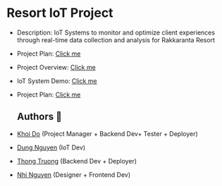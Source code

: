 # Resort IoT Project
- Description: IoT Systems to monitor and optimize client experiences through real-time data collection and analysis for Rakkaranta Resort
- Project Plan: [Click me](https://docs.google.com/document/d/1vz9tLRpypTU9uM9G4ihlC5_up3aLX_hIG-VuaEh0TEQ/edit?usp=sharing)
- Project Overview: [Click me](https://lucid.app/lucidspark/311019a9-9826-4a07-843d-31d3149aea7b/edit?viewport_loc=-2605%2C-725%2C5736%2C2862%2C0_0&invitationId=inv_e5ac8059-44e0-4522-8414-aec9af867c27)
- IoT System Demo: [Click me](https://drive.google.com/drive/folders/1WDxwJbH2DybVhDekEtNLBAzu7ruS1jE6?usp=drive_link)
- Project Plan: [Click me](https://docs.google.com/document/d/1vz9tLRpypTU9uM9G4ihlC5_up3aLX_hIG-VuaEh0TEQ/edit?tab=t.0)

  ## Authors 👷
- [Khoi Do](https://github.com/khoidm2004) (Project Manager + Backend Dev+  Tester + Deployer)
- [Dung Nguyen](https://github.com/pingviini314159) (IoT Dev)
- [Thong Truong](https://github.com/truonghoangthong) (Backend Dev + Deployer)
- [Nhi Nguyen](https://github.com/nhingnguyen) (Designer + Frontend Dev)
